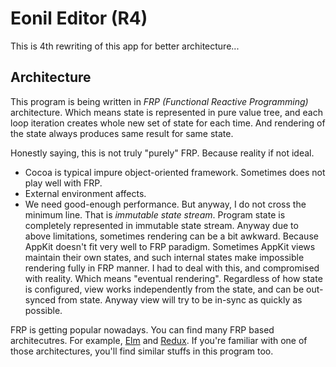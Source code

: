 Eonil Editor (R4)
=================

This is 4th rewriting of this app for better architecture...

Architecture
------------
This program is being written in *FRP (Functional Reactive Programming)* architecture. Which means state is represented
in pure value tree, and each loop iteration creates whole new set of state for each time. And rendering
of the state always produces same result for same state.

Honestly saying, this is not truly "purely" FRP. Because reality if not ideal. 
- Cocoa is typical impure object-oriented framework. Sometimes does not play well with FRP.
- External environment affects.
- We need good-enough performance.
But anyway, I do not cross the minimum line. That is *immutable state stream*. Program state is completely represented in 
immutable state stream. Anyway due to above limitations, sometimes rendering can be a bit awkward. Because AppKit doesn't fit
very well to FRP paradigm. Sometimes AppKit views maintain their own states, and such internal states make impossible rendering 
fully in FRP manner. I had to deal with this, and compromised with reality. Which means "eventual rendering". Regardless of how
state is configured, view works independently from the state, and can be out-synced from state. Anyway view will try to be
in-sync as quickly as possible.

FRP is getting popular nowadays. You can find many FRP based architecutres. For example, 
[Elm](https://github.com/evancz/elm-architecture-tutorial) and 
[Redux](https://www.google.com/search?client=safari&rls=en&q=redux&ie=UTF-8&oe=UTF-8).
If you're familiar with one of those architectures, you'll find similar stuffs in this program too.


